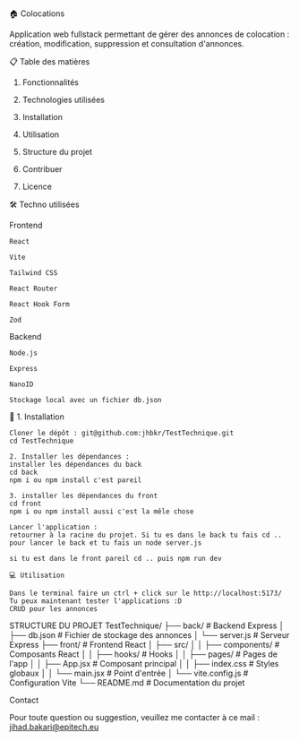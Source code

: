 🏠 Colocations

Application web fullstack permettant de gérer des annonces de colocation : création, modification, suppression et consultation d'annonces.

📋 Table des matières

   1. Fonctionnalités

   2. Technologies utilisées

   3. Installation

   4. Utilisation

   5. Structure du projet

   6. Contribuer

   7. Licence

🛠️ Techno utilisées

Frontend

    React

    Vite

    Tailwind CSS

    React Router

    React Hook Form

    Zod

Backend

    Node.js

    Express

    NanoID

    Stockage local avec un fichier db.json

🚀 1. Installation

    Cloner le dépôt : git@github.com:jhbkr/TestTechnique.git
    cd TestTechnique 
    
    2. Installer les dépendances :
    installer les dépendances du back
    cd back 
    npm i ou npm install c'est pareil 

    3. installer les dépendances du front
    cd front 
    npm i ou npm install aussi c'est la mêle chose 

    Lancer l'application :
    retourner à la racine du projet. Si tu es dans le back tu fais cd ..
    pour lancer le back et tu fais un node server.js

    si tu est dans le front pareil cd .. puis npm run dev

    💻 Utilisation

    Dans le terminal faire un ctrl + click sur le http://localhost:5173/ 
    Tu peux maintenant tester l'applications :D
    CRUD pour les annonces 


STRUCTURE DU PROJET 
    TestTechnique/
├── back/               # Backend Express
│   ├── db.json         # Fichier de stockage des annonces
│   └── server.js       # Serveur Express
├── front/              # Frontend React
│   ├── src/
│   │   ├── components/ # Composants React
│   │   ├── hooks/      # Hooks
│   │   ├── pages/      # Pages de l'app
│   │   ├── App.jsx     # Composant principal
│   │   ├── index.css   # Styles globaux
│   │   └── main.jsx    # Point d'entrée
│   └── vite.config.js  # Configuration Vite
└── README.md           # Documentation du projet


Contact

Pour toute question ou suggestion, veuillez me contacter à ce mail : jihad.bakari@epitech.eu